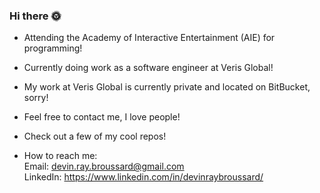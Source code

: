 ### Hi there 🌞
- Attending the Academy of Interactive Entertainment (AIE) for programming!
- Currently doing work as a software engineer at Veris Global!
- My work at Veris Global is currently private and located on BitBucket, sorry!
- Feel free to contact me, I love people!
- Check out a few of my cool repos!

- How to reach me:  
Email: devin.ray.broussard@gmail.com  
LinkedIn: https://www.linkedin.com/in/devinraybroussard/
